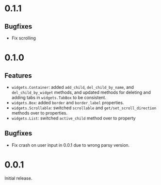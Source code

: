 # 0.1.1

## Bugfixes

* Fix scrolling

# 0.1.0

## Features

* `widgets.Container`: added `add_child`, `del_child_by_name`, and `del_child_by_widget` methods, and updated methods for deleting and adding tabs in `widgets.TabBox` to be consistent.
* `widgets.Box`: added `border` and `border_label` properties.
* `widgets.Scrollable`: switched `scrollable` and `get/set_scroll_direction` methods over to properties.
* `widgets.List`: switched `active_child` method over to property

## Bugfixes

* Fix crash on user input in 0.0.1 due to wrong parsy version.

# 0.0.1

Initial release.
